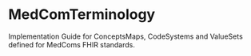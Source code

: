 # MedComTerminology
 Implementation Guide for ConceptsMaps, CodeSystems and ValueSets defined for MedComs FHIR standards.  

